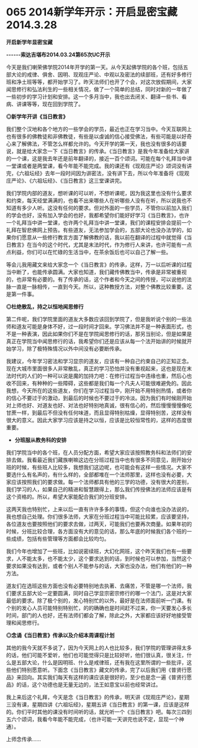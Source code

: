 # 065 2014新学年开示：开启显密宝藏 2014.3.28

**开启新学年显密宝藏**

**------索达吉堪布2014.03.24第65次UC开示**

今天是我们喇荣佛学院2014年开学的第一天。从今天起佛学院的各个班，包括五部大论的戒律、俱舍、因明、现观庄严论、中观以及密法的续部班，还有好多修行班和净土班等等，都开始学习了。昨天法师们也开了个会，对这次放假期间，大家闻思修行和弘法利生的一些相关情况，做了一个简单的总结，同时对新的一年做了一些初步的学习计划和安排。这一个多月当中，我也出去闭关、翻译一些书、看病、讲课等等，现在回到学院了。

**◎新学年开讲《当日教言》**

我们整个汉地和各个地方的一些学会的学员，最近也正在学习当中。今天互联网上也有很多的佛教徒和非佛教徒，有些是以虔诚的信心接受佛法，有些可能是以好奇心来了解佛法，不管怎么样都允许的。今天开学的第一天，我也没有很多的话要说，就是给大家念一下《当日教言》的传承。《当日教言》是我今年准备给大家讲的一个课，这是我去年还是前年翻译的，接近一百个颂词。可能在每个礼拜当中讲一堂课或者是两堂课，看今年能不能完成。我的课还有《现观庄严论》颂词没有讲完，《六祖坛经》去年一段时间因为讲密法，没有讲下去，所以今年准备将《现观庄严论》、《六祖坛经》、《当日教言》这三堂课讲完。

我们学院内部的道友，想听课的可以听，不想听课呢，因为我这里也没有什么要求和约束，每天经堂满满的，也看不出来哪些人在听哪些人没有在听，所以说我也不知道有多少人听。这没有任何的要求。但对外面的一些学员，不管你以前加入我们的学会也好，没有加入学会的也好，我都希望你们能好好学习《当日教言》，也许一个礼拜当中讲一堂课，也许两个礼拜当中讲一堂课，我们的课程安排会提前一个礼拜在智悲佛网上预告。有些道友，无法参加学会的，五部大论也没办法学的，如果你们愿意从一些修行教言方面了解佛教的话，我以前在翻译的过程中就觉得《当日教言》在当今的这个时代，尤其是末法时代，作为修行人来讲，也许可能有一点点利益，你们可以在忙碌的生活当中，在茶余饭后也可以自己了解一些。

等会儿我用藏文来给大家念一个《当日教言》的传承，这样，万一以后听课的过程当中断了，也能传承圆满。大家也知道，我们藏传佛教当中，传承是非常被重视的，也非常有必要的。有了传承的话，这个作者和今天之间的传授，可以说他的法脉一直是一脉相传，一直到今天。所以，这种教授方法，对整个佛教比较重要。这是第一件事。

**◎杜绝散乱，持之以恒地闻思修行**

第二件呢，我们学院里面的道友大多数应该回到学院了，但是我听说个别的一些法师和道友可能是身体不好，过一段时间才回来。学习佛法并不是一种表面形式，也不是一种表演，因此如果你们不是在学院闻思修行的话，那另当别论，但是如果是真正在学院当中闻思修行的话，我希望你们还是应该从每一个法开始讲的时候就开始学习，除了极特殊情况以外中间没有必要断传承。

我建议，今年学习密法和学习显宗的道友，应该有一种自己约束自己的正知正念。现在大城市里面很多人非常散乱，真正的学习恐怕并没有重视起来，这也是现在末法时代的人们的一种可以说是魔的加持力吧：在修行过程当中违缘也重，然后心也收不回来，有种种的一些障碍，这些都是我们每一个凡夫人可能很难避免的。因此我想，今天所在的这些道友，你们在学习过程当中，刚开始不用特别热情，或者你的信心不要过于的激动，到最后的时候也不要过于的冷淡。因为我们有时候刚开始对上师也好、对道友也好、对法也好特别地真诚，很有信心的，然后慢慢慢慢像吃甘蔗一样，到最后不但没有任何味道，而且显得特别枯燥，显得特别苦，这样没有很大的意义。因此大家学习应该是持之以恒，应该是比较恒常性的，这样的态度很重要。

* **分班服从教务科的安排**

我们学院当中的各个班，在人员分配方面，希望大家应该按照教务科和法师们的安排去做。我看最近我们藏族喇嘛这边在分班过程当中也有很多不同意见，刚开始分班的时候，有些班人比较多，我想我们这边呢，也可能会有这样一些情况。大家不要选什么有名声的，有什么样的，全部都堆在一个法师那里，这样也没有必要，大家应该按照我们的要求做。每一个法师都具有他的三学的功德，没有很大的差别，我们学习的人，如果自己的精进和智慧跟得上，那么我们传授佛法的法师应该是有这个资格的。所以，希望大家能配合我们的分班安排。

这两天我也特别忙，上来以后一直有许许多多的事情，但这个向谁也没办法说的，我也想自己处理。你们很多法师，大家在分班过程当中可能比较累，应该要坚持，各位道友也要按照他们的要求去做，过两天，可能我们也要再次商量。如果年初的时候，分班比较合理，各方面没有大的意见的话，那么年底的时候我们各个班的一些成绩，包括有些管理等方面都会比较均匀。

我们今年也增加了一些班，比如说密续班，大幻化网班，这个昨天我们也有一些要求，人不能太多，也不能太少，这个要求达到的话，到时候也可以参加，当然这个要求如果没有达到，或者个别人不能参与的话，大家也没办法，他们有他们的一种方法。

道友们在选班这些方面也没有必要特别地去执著、去痛苦，不管是哪一个法师，我们要求五部大论一定要圆满，同时自己学显宗密宗修行的哪一个法门，这是对大家最低的要求。除了极个别的，发心特别忙的以外，最好是在法师面前听一门课。有个别的发心人员可能特别特别忙，的的确确也是时间赶不过来，你一天要发心多长时间，部门的人也好，还有法师们都会了解，除此之外，大家都应该好好地接受管理和闻思修行。

**◎念诵《当日教言》传承以及介绍本周课程计划**

其他的我今天就不多说了，因为今天网上的人也比较多，我们学院的管理讲得太多的话，他们可能不爱听，他们也可能觉得只是比较好听，他们很认真，很关注，什么是五部大论，什么是因明班、什么是戒律班，还有我在这里所谓的一些批评，这些他们特别愿意听。下面念《当日教言》藏文的传承，完了以后我们用《普贤行愿品》来回向。其实我们每天有这样的课应该是很好的，至少也是念一遍《普贤行愿品》的话，这个功德也是无量无边的，法王如意宝以前也经常讲过。

我上来后这个礼拜，今天是念《当日教言》的传承，明天讲《现观庄严论》，星期三没有课，星期四讲《六祖坛经》，星期五讲《当日教言》的第一课，应该是这样的。你们平时其他的课没有时间听的话，就光听一个《当日教言》吧。每次三四到五六个颂词，我看今年能不能完成，（也许可能一天讲完也说不定，显现一个神通）。

上师念传承......


